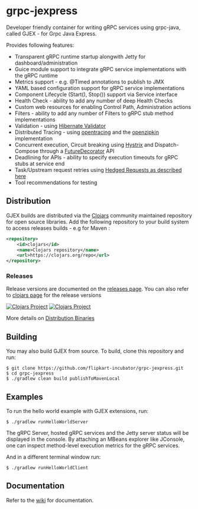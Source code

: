 # grpc-jexpress
Developer friendly container for writing gRPC services using grpc-java, called GJEX - for Grpc Java Express.

Provides following features:
* Transparent gRPC runtime startup alongwith Jetty for dashboard/administration
* Guice module support to integrate gRPC service implementations with the gRPC runtime
* Metrics support - e.g. @Timed annotations to publish to JMX
* YAML based configuration support for gRPC service implementations
* Component Lifecycle (Start(), Stop()) support via Service interface
* Health Check - ability to add any number of deep Health Checks
* Custom web resources for enabling Control Path, Administration actions
* Filters - ability to add any number of Filters to gRPC stub method implementations
* Validation - using [Hibernate Validator](http://hibernate.org/validator/)
* Distributed Tracing - using [opentracing](http://opentracing.io/) and the [openzipkin](https://github.com/openzipkin/brave) implementation
* Concurrent execution, Circuit breaking using [Hystrix](https://github.com/Netflix/Hystrix) and Dispatch-Compose through a [FutureDecorator](https://github.com/flipkart-incubator/grpc-jexpress/blob/master/core/src/main/java/com/flipkart/gjex/core/task/FutureDecorator.java) API
* Deadlining for APIs - ability to specify execution timeouts for gRPC stubs at service end
* Task/Upstream request retries using [Hedged Requests as described here](https://cseweb.ucsd.edu/~gmporter/classes/fa17/cse124/post/schedule/p74-dean.pdf)
* Tool recommendations for testing


## Distribution
GJEX builds are distributed via the [Clojars](https://clojars.org/) community maintained repository for open source libraries.
Add the following repository to your build system to access releases builds - e.g for Maven :

```xml
<repository>
    <id>clojars</id>
    <name>Clojars repository</name>
    <url>https://clojars.org/repo</url>
</repository>
```

### Releases

Release versions are documented on the [releases page](https://github.com/flipkart-incubator/grpc-jexpress/releases). You can also refer to [clojars page](https://clojars.org/com.flipkart/grpc-jexpress/versions) for the release versions 

[![Clojars Project](https://img.shields.io/clojars/v/com.flipkart/grpc-jexpress.svg?include_prereleases)](https://clojars.org/com.flipkart/grpc-jexpress)  [![Clojars Project](https://img.shields.io/clojars/v/com.flipkart/grpc-jexpress.svg)](https://clojars.org/com.flipkart/grpc-jexpress)

More details on [Distribution Binaries](https://github.com/flipkart-incubator/grpc-jexpress/wiki/Distribution-Binaries)


## Building

You may also build GJEX from source. To build, clone this repository and run:

```
$ git clone https://github.com/flipkart-incubator/grpc-jexpress.git
$ cd grpc-jexpress
$ ./gradlew clean build publishToMavenLocal
```

## Examples


To run the hello world example with GJEX extensions, run:

```
$ ./gradlew runHelloWorldServer
```
The gRPC Server, hosted gRPC services and the Jetty server status will be displayed in the console. By attaching an MBeans explorer like JConsole, one can inspect method-level execution metrics for the gRPC services.

And in a different terminal window run:

```
$ ./gradlew runHelloWorldClient
```

## Documentation
Refer to the [wiki](https://github.com/flipkart-incubator/grpc-jexpress/wiki) for documentation.
